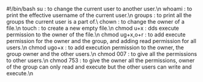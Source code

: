 #!/bin/bash
su : to change the current user to another user.\n whoami : to print the effective username of the current user.\n groups : to print all the groups the current user is a part of.\ chown : to  change the owner of a file.\n touch : to create a new empty file.\n chmod u+x : dds execute permission to the owner of the file.\n chmod ug+x,o+r : to add execute permission for the owner and the group, and adding read permission for all users.\n chmod ugo+x : to add execution permission to the owner, the group owner and the other users.\n chmod 007 : to give all the permissions to other users.\n chmod 753 : to give the owner all the permissions, owner of the group can only read and execute but the other users can write and execute.\n    
